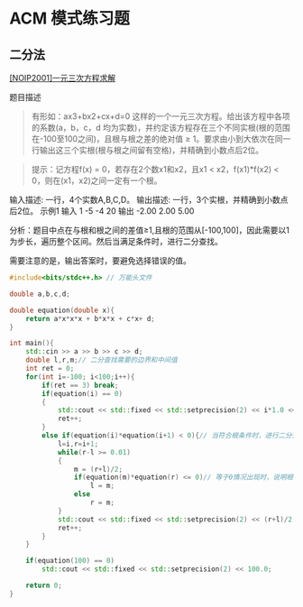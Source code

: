 # ACM 模式练习题 

## 二分法

[[NOIP2001]一元三次方程求解](https://ac.nowcoder.com/acm/problem/16694)

题目描述
> 有形如：ax3+bx2+cx+d=0  这样的一个一元三次方程。给出该方程中各项的系数(a，b，c，d  均为实数)，并约定该方程存在三个不同实根(根的范围在-100至100之间)，且根与根之差的绝对值 ≥ 1。要求由小到大依次在同一行输出这三个实根(根与根之间留有空格)，并精确到小数点后2位。
    
> 提示：记方程f(x) = 0，若存在2个数x1和x2，且x1 < x2，f(x1)*f(x2) < 0，则在(x1，x2)之间一定有一个根。

输入描述:
    一行，4个实数A,B,C,D。
输出描述:
    一行，3个实根，并精确到小数点后2位。
示例1
输入
    1 -5 -4 20
输出
    -2.00 2.00 5.00

分析：题目中点在与根和根之间的差值≥1,且根的范围从[-100,100]，因此需要以1为步长，遍历整个区间。然后当满足条件时，进行二分查找。

需要注意的是，输出答案时，要避免选择错误的值。

```C++
#include<bits/stdc++.h> // 万能头文件

double a,b,c,d;

double equation(double x){
    return a*x*x*x + b*x*x + c*x+ d;
}

int main(){
    std::cin >> a >> b >> c >> d;
    double l,r,m;// 二分查找需要的边界和中间值
    int ret = 0;
    for(int i=-100; i<100;i++){
        if(ret == 3) break;
        if(equation(i) == 0)
        {
            std::cout << std::fixed << std::setprecision(2) << i*1.0 << " ";
            ret++;
        }
        else if(equation(i)*equation(i+1) < 0){// 当符合根条件时，进行二分查找
            l=i,r=i+1;
            while(r-l >= 0.01)
            {
                m = (r+l)/2;
                if(equation(m)*equation(r) <= 0)// 等于0情况出现时，说明根为m,此时右边界r向m点靠拢
                    l = m;
                else
                    r = m;
            }
            std::cout << std::fixed << std::setprecision(2) << (r+l)/2 << " ";// 这里需要注意，输出值应该为中点值，因为存在r和l的小数点后两位相差0.01，但仍满足r-l<0.01，例如：0.124和0.132
            ret++;
        }
    }

    if(equation(100) == 0)
        std::cout << std::fixed << std::setprecision(2) << 100.0;

    return 0;
}

```

